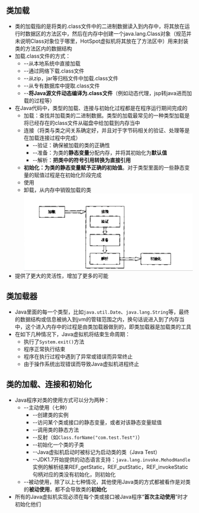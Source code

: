 ## 类加载
* 类的加载指的是将类的.class文件中的二进制数据读入到内存中，将其放在运行时数据区的方法区中，然后在内存中创建一个java.lang.Class对象（规范并未说明Class对象位于哪里，HotSpot虚拟机将其放在了方法区中）用来封装类的方法区内的数据结构
* 加载.class文件的方式：
    * --从本地系统中直接加载
    * --通过网络下载.class文件
    * --从zip，jar等归档文件中加载.class文件
    * --从专有数据库中提取.class文件
    * --**将Java源文件动态编译为.class文件**（例如动态代理，jsp转java进而加载的过程等）
* 在Java代码中，类型的加载、连接与初始化过程都是在程序运行期间完成的
    * 加载：查找并加载类的二进制数据。类型的加载最常见的一种类型加载是将已经存在的class文件从磁盘中给加载到内存当中
    * 连接（将类与类之间关系确定好，并且对于字节码相关的验证、处理等是在加载连接过程中完成）
        * --验证：确保被加载的类的正确性
        * --准备：为类的**静态变量**分配内存，并将其初始化为**默认值**
        * --解析：**把类中的符号引用转换为直接引用**
    * **初始化：为类的静态变量赋予正确的初始值**。对于类型里面的一些静态变量的赋值过程是在初始化阶段完成
    * 使用
    * 卸载，从内存中销毁加载的类
    ![binaryTree](./image/01.png "binaryTree")
* 提供了更大的灵活性，增加了更多的可能
## 类加载器
* Java里面的每一个类型，比如`java.util.Date`、`java.lang.String`等，最终的数据结构或信息被纳入到jvm的管辖范围之内，换句话说进入到了内存当中，这个进入内存中的过程是由类加载器做到的，即类加载器是加载类的工具
* 在如下几种情况下，Java虚拟机将结束生命周期：
    * 执行了`System.exit()`方法
    * 程序正常执行结束
    * 程序在执行过程中遇到了异常或错误而异常终止
    * 由于操作系统出现错误而导致Java虚拟机进程终止
## 类的加载、连接和初始化
* Java程序对类的使用方式可以分为两种：
    * --主动使用（七种）
        * --创建类的实例
        * --访问某个类或接口的静态变量，或者对该静态变量赋值
        * --调用类的静态方法
        * --反射（如`Class.forName("com.test.Test")`）
        * --初始化一个类的子类
        * --Java虚拟机启动时被标记为启动类的类（Java Test）
        * --JDK1.7开始提供的动态语言支持：`java.lang.invoke.MehodHandle`实例的解析结果REF_getStatic，REF_putStatic，REF_invokeStatic句柄对应的类没有初始化，则初始化
    * --被动使用，除了以上七种情况，其他使用Java类的方式都被看作是对类的**被动使用**，都不会导致类的**初始化**
* 所有的Java虚拟机实现必须在每个类或接口被Java程序“**首次主动使用**”时才初始化他们

